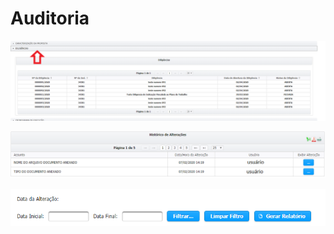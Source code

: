 # Auditoria

![](../../.gitbook/assets/image%20%2889%29.png)

![](../../.gitbook/assets/image%20%285%29.png)

![](../../.gitbook/assets/image%20%281%29.png)

